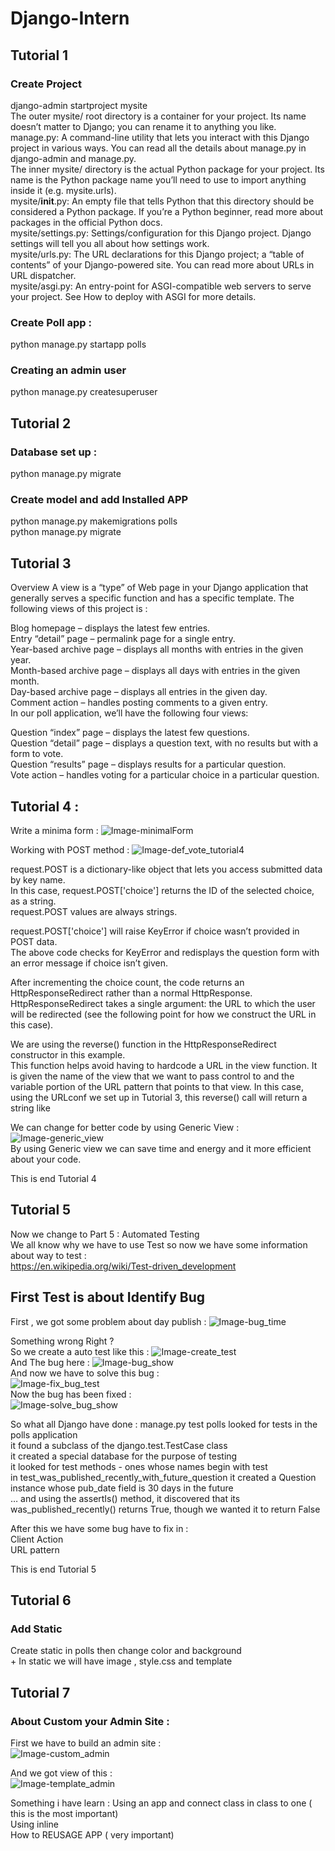 # Django-Intern
## Tutorial 1 
### Create Project 
django-admin startproject mysite <br>
The outer mysite/ root directory is a container for your project. Its name doesn’t matter to Django; you can rename it to anything you like. <br>
manage.py: A command-line utility that lets you interact with this Django project in various ways. You can read all the details about manage.py in django-admin and manage.py. <br>
The inner mysite/ directory is the actual Python package for your project. Its name is the Python package name you’ll need to use to import anything inside it (e.g. mysite.urls). <br>
mysite/__init__.py: An empty file that tells Python that this directory should be considered a Python package. If you’re a Python beginner, read more about packages in the official Python docs. <br>
mysite/settings.py: Settings/configuration for this Django project. Django settings will tell you all about how settings work. <br>
mysite/urls.py: The URL declarations for this Django project; a “table of contents” of your Django-powered site. You can read more about URLs in URL dispatcher. <br>
mysite/asgi.py: An entry-point for ASGI-compatible web servers to serve your project. See How to deploy with ASGI for more details. <br>

### Create Poll app : 
python manage.py startapp polls <br>
### Creating an admin user
python manage.py createsuperuser

## Tutorial 2
### Database set up : 
python manage.py migrate <br>

### Create model and add Installed APP
python manage.py makemigrations polls <br>
python manage.py migrate <br>

## Tutorial 3
Overview
A view is a “type” of Web page in your Django application that generally serves a specific function and has a specific template. The following views of this project is :

Blog homepage – displays the latest few entries. <br>
Entry “detail” page – permalink page for a single entry. <br>
Year-based archive page – displays all months with entries in the given year.<br>
Month-based archive page – displays all days with entries in the given month.<br>
Day-based archive page – displays all entries in the given day.<br>
Comment action – handles posting comments to a given entry.<br>
In our poll application, we’ll have the following four views:<br>

Question “index” page – displays the latest few questions.<br>
Question “detail” page – displays a question text, with no results but with a form to vote.<br>
Question “results” page – displays results for a particular question.<br>
Vote action – handles voting for a particular choice in a particular question.<br>

## Tutorial 4 : 

Write a minima form : 
![Image-minimalForm](image/minimal_form.PNG)

Working with POST method : 
![Image-def_vote_tutorial4](image/def_vote_tutorial4.PNG)

request.POST is a dictionary-like object that lets you access submitted data by key name. <br>
In this case, request.POST['choice'] returns the ID of the selected choice, as a string. <br>
request.POST values are always strings. <br>


request.POST['choice'] will raise KeyError if choice wasn’t provided in POST data. <br>
The above code checks for KeyError and redisplays the question form with an error message if choice isn’t given. <br>

After incrementing the choice count, the code returns an HttpResponseRedirect rather than a normal HttpResponse. HttpResponseRedirect takes a single argument: the URL to which the user will be redirected (see the following point for how we construct the URL in this case). 


We are using the reverse() function in the HttpResponseRedirect constructor in this example. <br>
This function helps avoid having to hardcode a URL in the view function. It is given the name of the view that we want to pass control to and the variable portion of the URL pattern that points to that view. In this case, using the URLconf we set up in Tutorial 3, this reverse() call will return a string like

We can change for better code by using Generic View : <br> 
![Image-generic_view](image/generic_view_code.PNG) <br> 
By using Generic view we can save time and energy and it more efficient about your code. 

This is end Tutorial 4 

## Tutorial 5
Now we change to Part 5 : Automated Testing  <br>
We all know why we have to use Test so now we have some information about way to test :<br>
https://en.wikipedia.org/wiki/Test-driven_development <br>

## First Test is about Identify Bug
First , we got some problem about day publish : 
![Image-bug_time](image/bug_time_Tutorial_5.PNG) <br> 

Something wrong Right ? <br>
So we create a auto test like this : 
![Image-create_test](image/create_test.PNG) <br> 
And The bug here : 
![Image-bug_show](image/bug_show.PNG) <br> 
And now we have to solve this bug : <br>
![Image-fix_bug_test](image/fix_bug_test.PNG) <br> 
Now the bug has been fixed : <br>
![Image-solve_bug_show](image/solve_bug_show.PNG) <br> 

So what all Django have done : 
    manage.py test polls looked for tests in the polls application <br>
    it found a subclass of the django.test.TestCase class <br>
    it created a special database for the purpose of testing <br>
    it looked for test methods - ones whose names begin with test <br>
    in test_was_published_recently_with_future_question it created a Question instance whose pub_date field is 30 days in the future <br>
    … and using the assertIs() method, it discovered that its was_published_recently() returns True, though we wanted it to return False <br>

After this we have some bug have to fix in : <br>
    Client Action <br>
    URL pattern <br>

This is end Tutorial 5 

## Tutorial 6
### Add Static 
Create static in polls then change color and background  <br>
    + In static we will have image , style.css and template

## Tutorial 7 
### About Custom your Admin Site : 

First we have to build an admin site : <br>
![Image-custom_admin](image/custom_admin.PNG) <br> 

And we got view of this : <br>
![Image-template_admin](image/template_admin.PNG) <br> 

Something i have learn : 
    Using an app and connect class in class to one ( this is the most important) <br>
    Using inline <br>
    How to REUSAGE APP ( very important) <br>
